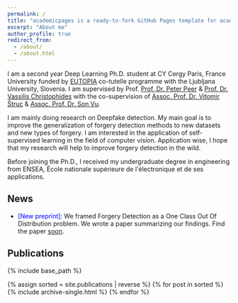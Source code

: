 ```yaml
---
permalink: /
title: "academicpages is a ready-to-fork GitHub Pages template for academic personal websites"
excerpt: "About me"
author_profile: true
redirect_from: 
  - /about/
  - /about.html
---
```


I am a second year Deep Learning Ph.D. student at CY Cergy Paris, France University funded by [EUTOPIA](https://eutopia-university.eu/)
co-tutelle programme with the Ljubljana University, Slovenia.
I am supervised by Prof. [Prof. Dr. Peter Peer](https://scholar.google.fr/citations?&user=-h43hWoAAAAJ) & [Prof. Dr. Vassilis Christophides](https://scholar.google.fr/citations?user=MdUjsa8AAAAJ&oi=sra) with the
co-supervision of [Assoc. Prof. Dr. Vitomir Štruc](https://scholar.google.fr/citations?user=kr52cmAAAAAJ&oi=sra) & [Assoc. Prof. Dr. Son Vu](https://scholar.google.fr/citations?user=Fw14qXwAAAAJ&oi=ao).


I am mainly doing research on Deepfake detection.
My main goal is to improve the generalization of forgery detection methods to new datasets and new types of forgery.
I am interested in the application of self-supervised learning in the field of computer vision. 
Application wise, I hope that my research will help to improve forgery detection in the wild.

Before joining the Ph.D., I received my undergraduate degree in engineering from ENSEA, 
École nationale supérieure de l'électronique et de ses applications.

## News
- <span style="color:blue">[New preprint]:</span> We framed Forgery Detection as a One Class Out Of Distribution problem. We wrote a paper summarizing our findings.
Find the paper [soon](arxiv).


## Publications
{% include base_path %}

{% assign sorted = site.publications | reverse %}
{% for post in sorted %}
  {% include archive-single.html %}
{% endfor %}
